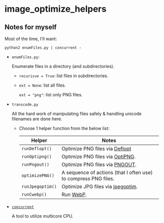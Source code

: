 # image_optimize_helpers


## Notes for myself

Most of the time, I'll want:
```shell
python2 enumFiles.py | concurrent -
```

* `enumFiles.py`:

  Enumerate files in a directory (and subdirectories).

  * `recurisve = True`: list files in subdirectories.

  * `ext = None`: list all files.

    `ext = "png"`: list only PNG files.

* `transcode.py`

  All the hard work of manipulating files safely & handling unicode filenames are done here.

  * Choose 1 helper function from the below list:

    | Helper | Notes |
    | ------ | ----- |
    | `runDeflopt()` | Optimize PNG files via [Deflopt](https://web.archive.org/web/20140209022101/http://www.walbeehm.com/download/) |
    | `runOptipng()` | Optimize PNG files via [OptiPNG](http://optipng.sourceforge.net/). |
    | `runPngout()` | Optimize PNG files via [PNGOUT](http://advsys.net/ken/utils.htm). |
    | `optimizePNG()` | A sequence of actions (that I often use) to compress PNG files. |
    | `runJpegoptim()` | Optimize JPG files via [jpegoptim](https://github.com/tjko/jpegoptim). |
    | `runCwebp()` | Run [WebP](https://developers.google.com/speed/webp/). |

* [`concurrent`](https://github.com/Chocobo1/concurrent)

  A tool to utilize multicore CPU.
